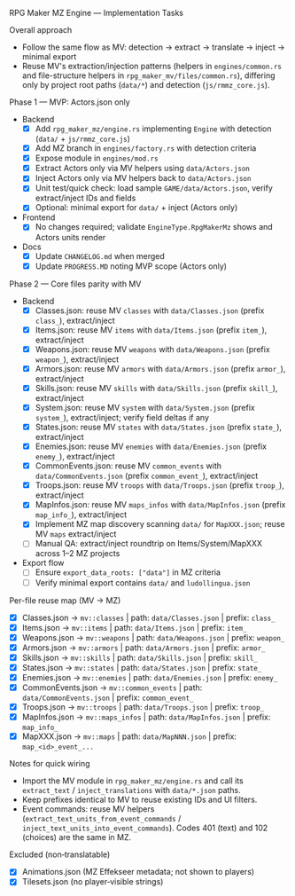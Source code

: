 RPG Maker MZ Engine — Implementation Tasks

Overall approach

- Follow the same flow as MV: detection → extract → translate → inject → minimal export
- Reuse MV's extraction/injection patterns (helpers in `engines/common.rs` and file-structure helpers in `rpg_maker_mv/files/common.rs`),
  differing only by project root paths (`data/*`) and detection (`js/rmmz_core.js`).

Phase 1 — MVP: Actors.json only

- Backend
  - [x] Add `rpg_maker_mz/engine.rs` implementing `Engine` with detection (`data/` + `js/rmmz_core.js`)
  - [x] Add MZ branch in `engines/factory.rs` with detection criteria
  - [x] Expose module in `engines/mod.rs`
  - [x] Extract Actors only via MV helpers using `data/Actors.json`
  - [x] Inject Actors only via MV helpers back to `data/Actors.json`
  - [x] Unit test/quick check: load sample `GAME/data/Actors.json`, verify extract/inject IDs and fields
  - [x] Optional: minimal export for `data/` + inject (Actors only)

- Frontend
  - [x] No changes required; validate `EngineType.RpgMakerMz` shows and Actors units render

- Docs
  - [x] Update `CHANGELOG.md` when merged
  - [x] Update `PROGRESS.MD` noting MVP scope (Actors only)

Phase 2 — Core files parity with MV

- Backend
  - [x] Classes.json: reuse MV `classes` with `data/Classes.json` (prefix `class_`), extract/inject
  - [x] Items.json: reuse MV `items` with `data/Items.json` (prefix `item_`), extract/inject
  - [x] Weapons.json: reuse MV `weapons` with `data/Weapons.json` (prefix `weapon_`), extract/inject
  - [x] Armors.json: reuse MV `armors` with `data/Armors.json` (prefix `armor_`), extract/inject
  - [x] Skills.json: reuse MV `skills` with `data/Skills.json` (prefix `skill_`), extract/inject
  - [x] System.json: reuse MV `system` with `data/System.json` (prefix `system_`), extract/inject; verify field deltas if any
  - [x] States.json: reuse MV `states` with `data/States.json` (prefix `state_`), extract/inject
  - [x] Enemies.json: reuse MV `enemies` with `data/Enemies.json` (prefix `enemy_`), extract/inject
  - [x] CommonEvents.json: reuse MV `common_events` with `data/CommonEvents.json` (prefix `common_event_`), extract/inject
  - [x] Troops.json: reuse MV `troops` with `data/Troops.json` (prefix `troop_`), extract/inject
  - [x] MapInfos.json: reuse MV `maps_infos` with `data/MapInfos.json` (prefix `map_info_`), extract/inject
  - [x] Implement MZ map discovery scanning `data/` for `MapXXX.json`; reuse MV `maps` extract/inject
  - [ ] Manual QA: extract/inject roundtrip on Items/System/MapXXX across 1–2 MZ projects

- Export flow
  - [ ] Ensure `export_data_roots: ["data"]` in MZ criteria
  - [ ] Verify minimal export contains `data/` and `ludollingua.json`

Per-file reuse map (MV → MZ)

- [x] Classes.json → `mv::classes` | path: `data/Classes.json` | prefix: `class_`
- [x] Items.json → `mv::items` | path: `data/Items.json` | prefix: `item_`
- [x] Weapons.json → `mv::weapons` | path: `data/Weapons.json` | prefix: `weapon_`
- [x] Armors.json → `mv::armors` | path: `data/Armors.json` | prefix: `armor_`
- [x] Skills.json → `mv::skills` | path: `data/Skills.json` | prefix: `skill_`
- [x] States.json → `mv::states` | path: `data/States.json` | prefix: `state_`
- [x] Enemies.json → `mv::enemies` | path: `data/Enemies.json` | prefix: `enemy_`
- [x] CommonEvents.json → `mv::common_events` | path: `data/CommonEvents.json` | prefix: `common_event_`
- [x] Troops.json → `mv::troops` | path: `data/Troops.json` | prefix: `troop_`
- [x] MapInfos.json → `mv::maps_infos` | path: `data/MapInfos.json` | prefix: `map_info_`
- [x] MapXXX.json → `mv::maps` | path: `data/MapNNN.json` | prefix: `map_<id>_event_...`

Notes for quick wiring

- Import the MV module in `rpg_maker_mz/engine.rs` and call its `extract_text` / `inject_translations` with `data/*.json` paths.
- Keep prefixes identical to MV to reuse existing IDs and UI filters.
- Event commands: reuse MV helpers (`extract_text_units_from_event_commands` / `inject_text_units_into_event_commands`). Codes 401 (text) and 102 (choices) are the same in MZ.

Excluded (non‑translatable)

- [x] Animations.json (MZ Effekseer metadata; not shown to players)
- [x] Tilesets.json (no player‑visible strings)
